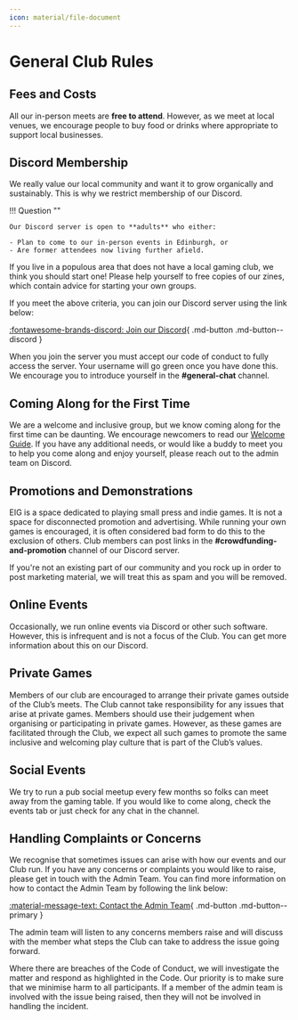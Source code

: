 ```yaml
---
icon: material/file-document
---
```


# General Club Rules

## Fees and Costs

All our in-person meets are **free to attend**.
However, as we meet at local venues, we encourage people to buy food or drinks where appropriate to support local businesses.

## Discord Membership

We really value our local community and want it to grow organically and sustainably.
This is why we restrict membership of our Discord.

!!! Question ""

    Our Discord server is open to **adults** who either:

    - Plan to come to our in-person events in Edinburgh, or
    - Are former attendees now living further afield.

If you live in a populous area that does not have a local gaming club, we think you should start one!
Please help yourself to free copies of our zines, which contain advice for starting your own groups.

If you meet the above criteria, you can join our Discord server using the link below:

[:fontawesome-brands-discord: Join our Discord](https://discord.gg/6vNbsq5tSV){ .md-button .md-button--discord }

When you join the server you must accept our code of conduct to fully access the server.
Your username will go green once you have done this.
We encourage you to introduce yourself in the **#general-chat** channel.

## Coming Along for the First Time

We are a welcome and inclusive group, but we know coming along for the first time can be daunting.
We encourage newcomers to read our [Welcome Guide](../resources/welcome-guide.md).
If you have any additional needs, or would like a buddy to meet you to help you come along and enjoy yourself, please reach out to the admin team on Discord.

## Promotions and Demonstrations

EIG is a space dedicated to playing small press and indie games.
It is not a space for disconnected promotion and advertising.
While running your own games is encouraged, it is often considered bad form to do this to the exclusion of others.
Club members can post links in the **#crowdfunding-and-promotion** channel of our Discord server.

If you're not an existing part of our community and you rock up in order to post marketing material, we will treat this as spam and you will be removed.

## Online Events

Occasionally, we run online events via Discord or other such software.
However, this is infrequent and is not a focus of the Club.
You can get more information about this on our Discord.

## Private Games

Members of our club are encouraged to arrange their private games outside of the Club’s meets.
The Club cannot take responsibility for any issues that arise at private games.
Members should use their judgement when organising or participating in private games.
However, as these games are facilitated through the Club, we expect all such games to promote the same inclusive and welcoming play culture that is part of the Club’s values.

## Social Events

We try to run a pub social meetup every few months so folks can meet away from the gaming table.
If you would like to come along, check the events tab or just check for any chat in the channel.

## Handling Complaints or Concerns

We recognise that sometimes issues can arise with how our events and our Club run.
If you have any concerns or complaints you would like to raise, please get in touch with the Admin Team.
You can find more information on how to contact the Admin Team by following the link below:

[:material-message-text: Contact the Admin Team](../contact/index.md){ .md-button .md-button--primary }

The admin team will listen to any concerns members raise and will discuss with the member what steps the Club can take to address the issue going forward.

Where there are breaches of the Code of Conduct, we will investigate the matter and respond as highlighted in the Code.
Our priority is to make sure that we minimise harm to all participants.
If a member of the admin team is involved with the issue being raised, then they will not be involved in handling the incident.
